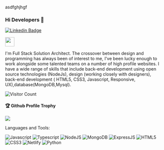 asdfghjhgf
### Hi Developers 👋

<!-- [![YouTube Badge](https://img.shields.io/badge/YouTube-ItsSaurabhSingh-red)] -->
[![Linkedin Badge](https://img.shields.io/badge/-Saurabh-blue?style=flat-square&logo=Linkedin&logoColor=white&link=https://www.linkedin.com/in/saurabh-singh-192613257/)](https://www.linkedin.com/in/saurabh-singh-192613257/)
<!-- [![Website Badge](https://img.shields.io/badge/Quora-Ankit-pink)](https://https://www.quora.com/profile/saurabh-14104) -->
<a href="https://saurabhsingh457.github.io/" target="text-decoration:none"><img height="30" src="https://img.shields.io/badge/My%20Portfolio%20%E2%86%92-gray.svg?colorA=655BE1&colorB=4F44D6&style=for-the-badge"/></a>







I'm
Full Stack Solution Architect.
The crossover between design and programming has always been of interest to me, I've been lucky enough to work alongside some talented teams on a number of high profile websites. I have a wide range of skills that include back-end development using open source technologies (NodeJs), design (working closely with designers), back-end development ( HTML5, CSS3, Javascript, Responsive, UX),database(MongoDB,Mysql).


![Visitor Count](https://profile-counter.glitch.me/saurabhsingh457/count.svg)

<div>
  <h4>🏆 Github Profile Trophy</h4>
  <a href="https://github.com/ryo-ma/github-profile-trophy">
    <img src="https://github-profile-trophy.vercel.app/?username=saurabhsingh457&column=7"/>
  </a>
</div>

Languages and Tools: 

 <img alt="Javascript" src="https://img.shields.io/badge/javascript-%23ED8B00.svg?style=flat-square&logo=javascript&logoColor=white"/> <img alt="Typescript" src="https://img.shields.io/badge/typescript-%23238B00.svg?style=flat-square&logo=typescript&logoColor=white"/>  <img alt="NodeJS" src="https://img.shields.io/badge/node.js-%2343853D.svg?style=flat-square&logo=node-dot-js&logoColor=white"/> <img alt="MongoDB" src ="https://img.shields.io/badge/MongoDB-%234ea94b.svg?style=flat-square&logo=mongodb&logoColor=white"/> <img alt="ExpressJS" src ="https://img.shields.io/badge/ExpressjS-%234e434b.svg?style=flat-square&logo=express&logoColor=white"/> <img alt="HTML5" src="https://img.shields.io/badge/html5-%23E34F26.svg?style=flat-square&logo=html5&logoColor=white"/>  <img alt="CSS3" src="https://img.shields.io/badge/css3-%231572B6.svg?style=flat-square&logo=css3&logoColor=white"/> <img alt="Netlify" src ="https://img.shields.io/badge/Netllify-%234eab.svg?style=flat-square&logo=netlify&logoColor=white"/>  <img alt="Python" src ="https://img.shields.io/badge/Python-%2834ea9.svg?style=flat-square&logo=python&logoColor=white"/>

<img  id="github-top-langs" src="https://github-readme-stats.vercel.app/api/top-langs/?username=saurabhsingh457&lans-count=4" alt="">
<img id="github-stats-card" src="https://github-readme-stats.vercel.app/api?username=saurabhsingh457&show_icons=true&locale=en" alt="">
<img  id="github-streak-stats" src="https://github-readme-streak-stats.herokuapp.com?user=saurabhsingh457&" alt="">
<!--  <img alt="Heroku" src ="https://img.shields.io/badge/Heroku-%23478a4b.svg?style=flat-square&logo=heroku&logoColor=white"/>  -->
<!-- ![](https://activity-graph.herokuapp.com/graph?username=manoharmeena123&theme=react-dark&area=true) -->
<!--  <img alt="Bootstrap" src="https://img.shields.io/badge/bootstrap-%23563D7C.svg?style=flat-square&logo=bootstrap&logoColor=white"/>  -->
<!--  <img alt="React" src="https://img.shields.io/badge/react-%2320232a.svg?style=flat-square&logo=react&logoColor=%2361DAFB"/> --> 


<!--
**saurabhsingh457/saurabhsingh457** is a ✨ _special_ ✨ repository because its `README.md` (this file) appears on your GitHub profile.

Here are some ideas to get you started:

- 🔭 I’m currently working on ...
- 🌱 I’m currently learning ...
- 👯 I’m looking to collaborate on ...
- 🤔 I’m looking for help with ...
- 💬 Ask me about ...
- 📫 How to reach me: ...
- 😄 Pronouns: ...
- ⚡ Fun fact: ...
-->
